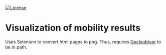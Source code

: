 [![License](https://img.shields.io/github/license/ie3-institute/mobility_viz)](https://github.com/ie3-institute/mobility_viz/blob/main/LICENSE)

# Visualization of mobility results

Uses Selenium to convert html pages to png. Thus, requires [Geckodriver](https://github.com/mozilla/geckodriver/releases/) to be in path.